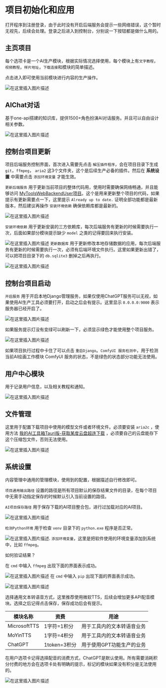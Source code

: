 # 项目初始化和应用

打开程序到注册登录，由于此时没有开启后端服务会提示一些网络错误，这个暂时无视先，后续会处理。登录之后进入到控制台，分别说一下按钮都是做什么用的。

## 主页项目

每个选项卡是一个AI生产模块，根据实际情况选择使用，每个模块上有`文字教程`，`视频教程`，`样片地址`，`下载连接`和模块的简单描述。

点击进入即可使用当前模块进行内容的生产操作。

![在这里插入图片描述](https://i-blog.csdnimg.cn/direct/da33584b3c7f4ece8415e617ceffc4b0.png)
## AIChat对话

基于one-api搭建的知识库，提供1500+角色扮演AI对话服务。并且可以自由设计相关参数。

![在这里插入图片描述](https://i-blog.csdnimg.cn/direct/c3db26fc9c124cd1a2befe1db57fb924.png)

## 控制台项目更新

项目后端服务控制界面，首次进入需要先点击 `解压插件程序`，会在项目目录下生成 `git`，`ffmpeg`， `aria2` 这3个文件夹，这个是后续生产必备的插件。然后在 **系统设置** 中需要点击 `添加环境变量` 才能生效。

`更新后端服务` 用于更新当前项目的整体代码用，使用时需要确保网络畅通，并且能够访问 [MyToolsWebBackendUser项目](https://gitee.com/escaflowne/MyToolsWebBackendUser)。这个是用来更新整个项目的代码，如果提示有更新需要点一下，这里提示 `Already up to date.` 证明全部功能都是最新版本，然后建议再操作 `安装环境依赖`  确保依赖库都是最新的。

![在这里插入图片描述](https://i-blog.csdnimg.cn/direct/9f589da22cd44fa0b83870cee3a7fcc4.png)

`安装环境依赖`  用于更新安装的三方依赖库，每次后端服务有更新的时候需要执行一次，后面如果部分模块提示缺少 `model` 之类的记得要回来执行安装。

![在这里插入图片描述](https://i-blog.csdnimg.cn/direct/ac711642bfb74c4a85ce71e8f974b681.png)
`更新数据库`  用于更新修改本地存储数据的应用，每次后端服务有更新的时候需要执行一次，必须有后端环境文件执行。这里如果更新出错了，可以把项目目录下的 `db.sqlite3` 删掉之后再执行。


![在这里插入图片描述](https://i-blog.csdnimg.cn/direct/3e7da2eb6cc5402c9ba465ce2a51f959.png)

## 控制台项目启动


`开启服务` 用于开启本地Django管理服务，如果仅使用ChatGPT服务可以无视，如果使用AI生产工具必须要打开，启动之后会有提示。这里显示 `0.0.0.0:9000` 表示服务器已经开启了。

![在这里插入图片描述](https://i-blog.csdnimg.cn/direct/7cb3f0a961144841aad9d0ef5eaa0fe9.png)

如果服务提示灯没有变绿可以刷新一下，必须显示绿色才能使用整个项目服务。

![在这里插入图片描述](https://i-blog.csdnimg.cn/direct/0453a4b337714a1dbcd9d93148c8386f.png)

如果项目执行过程中卡住了可以点击 `重启Django`。`ComfyUI 服务检测中`，用于检测当前AI绘画工作模块 ComfyUI 服务的状态，不是绿色的状态部分功能无法使用。




## 用户中心模块

用于记录用户信息，以及相关教程和通知。

![在这里插入图片描述](https://i-blog.csdnimg.cn/direct/d0b4e16e04ec4e99adbff1e47a31c0a5.png)

## 文件管理

这里用于配置下载项目中使用的模型文件或者环境文件。必须要安装 `aria2c` ，使用方法 [我的AI工具箱Tauri版-获取某度云盘超连下载](https://datayang.blog.csdn.net/article/details/146156817) ，必须要自己的云盘能存下这个压缩包文件，否则无法使用。

![在这里插入图片描述](https://i-blog.csdnimg.cn/direct/bade5fff4ade4f248acdec10f3f4d800.png)

## 系统设置

内容管理中通用的管理模块，使用到的配置，根据描述自行修改即可。

 `项目通用输出路径` 设置的路径是所有项目默认的保存结果文件的目录，在每个项目中无需手动指定保存的时候默认引入当前设置的路径。

 `AI项目保存路径`  用于保存下载的AI项目整合包，进行过加载对应的AI项目。

![在这里插入图片描述](https://i-blog.csdnimg.cn/direct/2ff8afb12e8e40e28f23a3932167c870.png)

`检测Python环境` 用于检查 `venv` 目录下的 `python.exe` 程序是否正常。

![在这里插入图片描述](https://i-blog.csdnimg.cn/direct/4df8c87f25404e6e868070b370d8cb71.png).
`添加环境变量`，这里是把软件使用的环境变量添加到系统中，比如 `ffmpeg`。

如何验证结果？

在 `cmd` 中输入 `ffmpeg` 出现下面的界面表示成功。

![在这里插入图片描述](https://i-blog.csdnimg.cn/direct/f6eab4a43df34357b1cb7606b27ffe38.png)
在 `cmd` 中输入 `pip` 出现下面的界面表示成功。

![在这里插入图片描述](https://i-blog.csdnimg.cn/direct/87326df33d334369ae3d4ea0a35cbd5c.png)


选择通用文本转语音方式，这里推荐使用微软TTS，后续会增加更多API配音模块。选择之后记得点击保存，保存成功后会有提示。

|模块名称|资费|用途|
|-|-|-|
|MicrosoftTTS| 1字符=1积分|用于工具内的文本转语音业务|
|MoYinTTS|1字符=4积分|用于工具内的文本转语音业务|
|ChatGPT|1token=3积分|用于使用GPT功能生产的业务|

在用户选项卡记得选择配音的消费方式，ChatGPT是默认使用。所有需要消耗积分付费的地方会在选项卡处有明确的提示，标记的模块如果没有积分是无法使用的。

![在这里插入图片描述](https://i-blog.csdnimg.cn/direct/953eadca692040f19b936ab3f8d3823e.png)